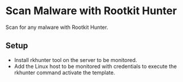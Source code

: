 Scan Malware with Rootkit Hunter
================================

Scan for any malware with Rootkit Hunter.

Setup
-----
* Install rkhunter tool on the server to be monitored.
* Add the Linux host to be monitored with credentials to execute the rkhunter command activate the template.

